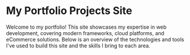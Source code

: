# My Portfolio Projects Site

Welcome to my portfolio! This site showcases my expertise in web development, covering modern frameworks, cloud platforms, and eCommerce solutions. Below is an overview of the technologies and tools I've used to build this site and the skills I bring to each area.
